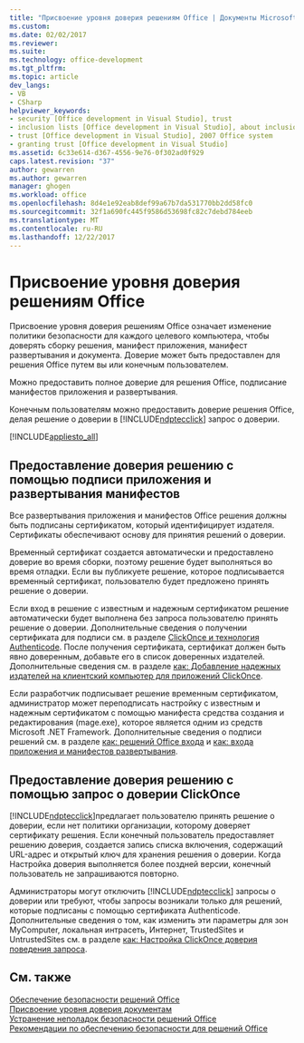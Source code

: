 ```yaml
---
title: "Присвоение уровня доверия решениям Office | Документы Microsoft"
ms.custom: 
ms.date: 02/02/2017
ms.reviewer: 
ms.suite: 
ms.technology: office-development
ms.tgt_pltfrm: 
ms.topic: article
dev_langs:
- VB
- CSharp
helpviewer_keywords:
- security [Office development in Visual Studio], trust
- inclusion lists [Office development in Visual Studio], about inclusion lists
- trust [Office development in Visual Studio], 2007 Office system
- granting trust [Office development in Visual Studio]
ms.assetid: 6c33e614-d367-4556-9e76-0f302ad0f929
caps.latest.revision: "37"
author: gewarren
ms.author: gewarren
manager: ghogen
ms.workload: office
ms.openlocfilehash: 8d4e1e92eab8def99a67b7da531770bb2dd58fc0
ms.sourcegitcommit: 32f1a690fc445f9586d53698fc82c7debd784eeb
ms.translationtype: MT
ms.contentlocale: ru-RU
ms.lasthandoff: 12/22/2017
---
```

# <a name="granting-trust-to-office-solutions"></a>Присвоение уровня доверия решениям Office
  Присвоение уровня доверия решениям Office означает изменение политики безопасности для каждого целевого компьютера, чтобы доверять сборку решения, манифест приложения, манифест развертывания и документа. Доверие может быть предоставлен для решения Office путем вы или конечным пользователем.  
  
 Можно предоставить полное доверие для решения Office, подписание манифестов приложения и развертывания.  
  
 Конечным пользователям можно предоставить доверие решения Office, делая решение о доверии в [!INCLUDE[ndptecclick](../vsto/includes/ndptecclick-md.md)] запрос о доверии.  
  
 [!INCLUDE[appliesto_all](../vsto/includes/appliesto-all-md.md)]  
  
##  <a name="Signing"></a>Предоставление доверия решению с помощью подписи приложения и развертывания манифестов  
 Все развертывания приложения и манифестов Office решения должны быть подписаны сертификатом, который идентифицирует издателя. Сертификаты обеспечивают основу для принятия решений о доверии.  
  
 Временный сертификат создается автоматически и предоставлено доверие во время сборки, поэтому решение будет выполняться во время отладки. Если вы публикуете решение, которое подписывается временный сертификат, пользователю будет предложено принять решение о доверии.  
  
 Если вход в решение с известным и надежным сертификатом решение автоматически будет выполнена без запроса пользователю принять решение о доверии. Дополнительные сведения о получении сертификата для подписи см. в разделе [ClickOnce и технология Authenticode](/visualstudio/deployment/clickonce-and-authenticode). После получения сертификата, сертификат должен быть явно доверенным, добавьте его в список доверенных издателей. Дополнительные сведения см. в разделе [как: Добавление надежных издателей на клиентский компьютер для приложений ClickOnce](/visualstudio/deployment/how-to-add-a-trusted-publisher-to-a-client-computer-for-clickonce-applications).  
  
 Если разработчик подписывает решение временным сертификатом, администратор может переподписать настройку с известным и надежным сертификатом с помощью манифеста средства создания и редактирования (mage.exe), которое является одним из средств Microsoft .NET Framework. Дополнительные сведения о подписи решений см. в разделе [как: решений Office входа](../vsto/how-to-sign-office-solutions.md) и [как: входа приложения и манифестов развертывания](/visualstudio/ide/how-to-sign-application-and-deployment-manifests).  
  
##  <a name="TrustPrompt"></a>Предоставление доверия решению с помощью запрос о доверии ClickOnce  
 [!INCLUDE[ndptecclick](../vsto/includes/ndptecclick-md.md)]предлагает пользователю принять решение о доверии, если нет политики организации, которому доверяет сертификату решения. Если конечный пользователь предоставляет решению доверия, создается запись списка включения, содержащий URL-адрес и открытый ключ для хранения решения о доверии. Когда Настройка доверия выполняется более поздней версии, конечный пользователь не запрашиваются повторно.  
  
 Администраторы могут отключить [!INCLUDE[ndptecclick](../vsto/includes/ndptecclick-md.md)] запросы о доверии или требуют, чтобы запросы возникали только для решений, которые подписаны с помощью сертификата Authenticode. Дополнительные сведения о том, как изменить эти параметры для зон MyComputer, локальная интрасеть, Интернет, TrustedSites и UntrustedSites см. в разделе [как: Настройка ClickOnce доверия поведения запроса](/visualstudio/deployment/how-to-configure-the-clickonce-trust-prompt-behavior).  
  
## <a name="see-also"></a>См. также  
 [Обеспечение безопасности решений Office](../vsto/securing-office-solutions.md)   
 [Присвоение уровня доверия документам](../vsto/granting-trust-to-documents.md)   
 [Устранение неполадок безопасности решений Office](../vsto/troubleshooting-office-solution-security.md)   
 [Рекомендации по обеспечению безопасности для решений Office](../vsto/specific-security-considerations-for-office-solutions.md)  
  
  